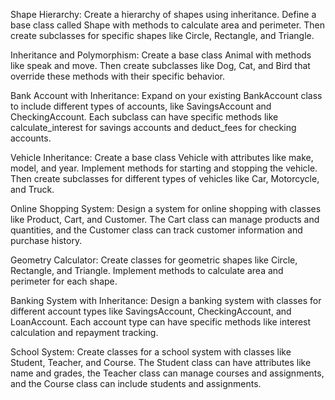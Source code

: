 Shape Hierarchy:
Create a hierarchy of shapes using inheritance. Define a base class called Shape with methods to calculate area and perimeter. Then create subclasses for specific shapes like Circle, Rectangle, and Triangle.

Inheritance and Polymorphism:
Create a base class Animal with methods like speak and move. Then create subclasses like Dog, Cat, and Bird that override these methods with their specific behavior.

Bank Account with Inheritance:
Expand on your existing BankAccount class to include different types of accounts, like SavingsAccount and CheckingAccount. Each subclass can have specific methods like calculate_interest for savings accounts and deduct_fees for checking accounts.

<!-- Employee Management System:
Create a class called Employee with attributes like name, age, and salary. Implement methods for salary calculation and printing employee information. Then, create subclasses for different types of employees like Manager, Developer, and Designer. -->

<!-- Library System:
Design a library system with classes like Library, Book, and Member. The Library class should manage books and members, while the Book class should have attributes like title, author, and availability. The Member class can have attributes like name and borrowed books. -->

Vehicle Inheritance:
Create a base class Vehicle with attributes like make, model, and year. Implement methods for starting and stopping the vehicle. Then create subclasses for different types of vehicles like Car, Motorcycle, and Truck.

Online Shopping System:
Design a system for online shopping with classes like Product, Cart, and Customer. The Cart class can manage products and quantities, and the Customer class can track customer information and purchase history.

Geometry Calculator:
Create classes for geometric shapes like Circle, Rectangle, and Triangle. Implement methods to calculate area and perimeter for each shape.

Banking System with Inheritance:
Design a banking system with classes for different account types like SavingsAccount, CheckingAccount, and LoanAccount. Each account type can have specific methods like interest calculation and repayment tracking.

School System:
Create classes for a school system with classes like Student, Teacher, and Course. The Student class can have attributes like name and grades, the Teacher class can manage courses and assignments, and the Course class can include students and assignments.